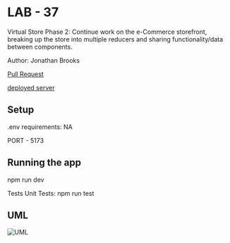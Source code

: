# LAB - 37

Virtual Store Phase 2: Continue work on the e-Commerce storefront, breaking up the store into multiple reducers and sharing functionality/data between components.

Author: Jonathan Brooks

[Pull Request](https://github.com/jonbrooks01/storeFront/pull/1)

<!-- [Server Repo](https://github.com/jonbrooks01/todoServer-) -->

[deployed server](https://storefront-u0jl.onrender.com/)

## Setup

.env requirements: NA

PORT - 5173

## Running the app

 npm run dev

<!-- Endpoint: Returns Object -->

<!-- {
  "domain": "deployment-practice-main.onrender.com/",
  "status": "{name: name}",
 "port":
} -->
Tests
Unit Tests: npm run test
<!-- Lint Tests: npm run lint -->

## UML

![UML](./UML.png)

